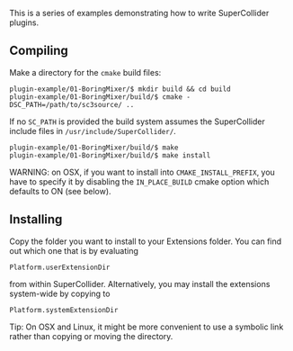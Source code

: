 This is a series of examples demonstrating how to write SuperCollider plugins.

## Compiling

Make a directory for the `cmake` build files:

```shell
plugin-example/01-BoringMixer/$ mkdir build && cd build
plugin-example/01-BoringMixer/build/$ cmake -DSC_PATH=/path/to/sc3source/ ..
```

If no `SC_PATH` is provided the build system assumes the SuperCollider include files in `/usr/include/SuperCollider/`.

```shell
plugin-example/01-BoringMixer/build/$ make
plugin-example/01-BoringMixer/build/$ make install
```

WARNING: on OSX, if you want to install into `CMAKE_INSTALL_PREFIX`, you have to specify it by disabling the `IN_PLACE_BUILD` cmake option which defaults to ON (see below).

## Installing

Copy the folder you want to install to your Extensions folder. You can find out which one that is by evaluating

```
Platform.userExtensionDir
```

from within SuperCollider. Alternatively, you may install the extensions system-wide by copying to

```
Platform.systemExtensionDir
```

Tip: On OSX and Linux, it might be more convenient to use a symbolic link rather than copying or moving the directory.
